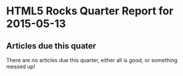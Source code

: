 HTML5 Rocks Quarter Report for 2015-05-13
=========================================

Articles due this quater
------------------------

There are no articles due this quarter, either all is good, or something messed up!

